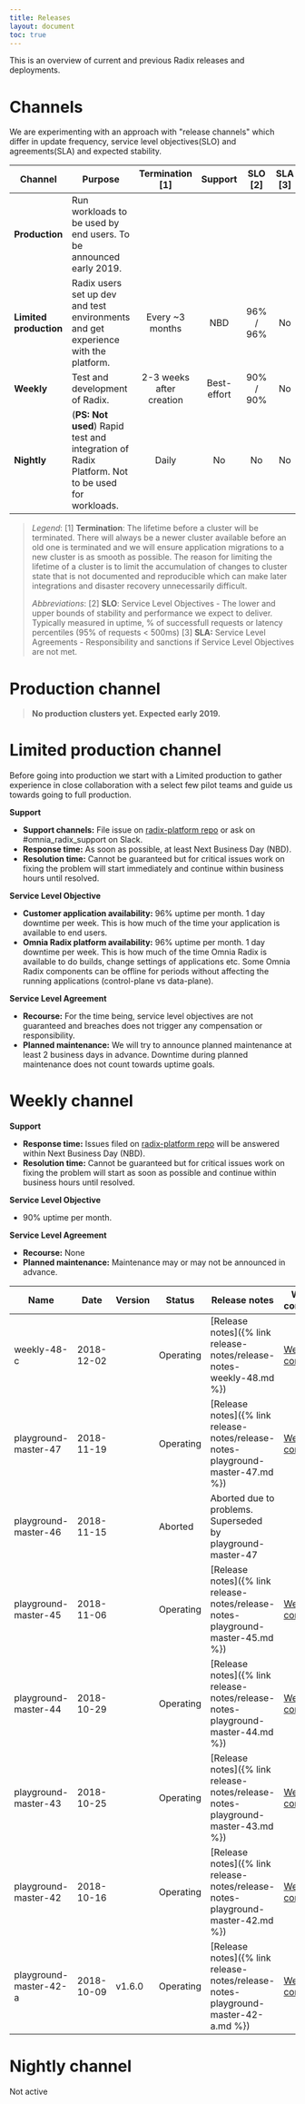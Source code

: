 ```yaml
---
title: Releases
layout: document
toc: true
---
```


This is an overview of current and previous Radix releases and deployments.

# Channels
We are experimenting with an approach with "release channels" which differ in update frequency, service level objectives(SLO) and agreements(SLA) and expected stability.

|    Channel     |                                           Purpose                                                  |        Termination [1]   |   Support    |     SLO [2]   |    SLA [3]    |
|----------------|----------------------------------------------------------------------------------------------------|:------------------------:|:------------:|:-------------:|:-------------:|
| **Production** | Run workloads to be used by end users.  To be announced early 2019.                                |                          |              |               |               |
| **Limited production** | Radix users set up dev and test environments and get experience with the platform.         |     Every ~3 months      |     NBD      |   96% / 96%   |      No       |
| **Weekly**     | Test and development of Radix.                                                                     | 2-3 weeks after creation | Best-effort  |   90% / 90%   |      No       |
| **Nightly**    | (**PS: Not used**) Rapid test and integration of Radix Platform. Not to be used for workloads.     |           Daily          |      No      |       No      |      No       |

> _Legend_:
> [1] **Termination**: The lifetime before a cluster will be terminated. There will always be a newer cluster available before an old one is terminated and we will ensure application migrations to a new cluster is as smooth as possible. The reason for limiting the lifetime of a cluster is to limit the accumulation of changes to cluster state that is not documented and reproducible which can make later integrations and disaster recovery unnecessarily difficult.
> 
> _Abbreviations_: 
> [2] **SLO**: Service Level Objectives - The lower and upper bounds of stability and performance we expect to deliver. Typically measured in uptime, % of successfull requests or latency percentiles (95% of requests < 500ms) 
> [3] **SLA:** Service Level Agreements - Responsibility and sanctions if Service Level Objectives are not met.

# Production channel

> **No production clusters yet. Expected early 2019.**

# Limited production channel

Before going into production we start with a Limited production to gather experience in close collaboration with a select few pilot teams and guide us towards going to full production.

**Support**
  * **Support channels:** File issue on [radix-platform repo](https://github.com/statoil/radix-platform/issues) or ask on #omnia_radix_support on Slack.
  * **Response time:** As soon as possible, at least Next Business Day (NBD).
  * **Resolution time:** Cannot be guaranteed but for critical issues work on fixing the problem will start immediately and continue within business hours until resolved.

**Service Level Objective**
  * **Customer application availability:** 96% uptime per month. 1 day downtime per week. This is how much of the time your application is available to end users.
  * **Omnia Radix platform availability:** 96% uptime per month. 1 day downtime per week. This is how much of the time Omnia Radix is available to do builds, change settings of applications etc. Some Omnia Radix components can be offline for periods without affecting the running applications (control-plane vs data-plane).

**Service Level Agreement**
  * **Recourse:** For the time being, service level objectives are not guaranteed and breaches does not trigger any compensation or responsibility.
  * **Planned maintenance:** We will try to announce planned maintenance at least 2 business days in advance. Downtime during planned maintenance does not count towards uptime goals.

# Weekly channel

**Support**
  * **Response time:** Issues filed on [radix-platform repo](https://github.com/statoil/radix-platform/issues) will be answered within Next Business Day (NBD).
  * **Resolution time:** Cannot be guaranteed but for critical issues work on fixing the problem will start as soon as possible and continue within business hours until resolved.

**Service Level Objective**
  * 90% uptime per month.
  
**Service Level Agreement**
  * **Recourse:** None
  * **Planned maintenance:** Maintenance may or may not be announced in advance.


|           Name         |    Date    | Version |   Status   |                               Release notes                               |            Web console              |
|------------------------|------------|---------|------------|---------------------------------------------------------------------------|-------------------------------------|
| weekly-48-c            | 2018-12-02 |         | Operating  | [Release notes]({% link release-notes/release-notes-weekly-48.md %}) | [Web console](https://web-radix-web-console-prod.weekly-48.dev.radix.equinor.com)   |
| playground-master-47   | 2018-11-19 |         | Operating  | [Release notes]({% link release-notes/release-notes-playground-master-47.md %}) | [Web console](https://web-radix-web-console-prod.playground-master-47.dev.radix.equinor.com)   |
| playground-master-46   | 2018-11-15 |         | Aborted    | Aborted due to problems. Superseded by playground-master-47               |     |
| playground-master-45   | 2018-11-06 |   | Operating  | [Release notes]({% link release-notes/release-notes-playground-master-45.md %}) | [Web console](https://web-radix-web-console-prod.playground-master-45.dev.radix.equinor.com)   |
| playground-master-44   | 2018-10-29 |   | Operating  | [Release notes]({% link release-notes/release-notes-playground-master-44.md %}) | [Web console](https://web-radix-web-console-prod.playground-master-44.dev.radix.equinor.com)   |
| playground-master-43   | 2018-10-25 |   | Operating  | [Release notes]({% link release-notes/release-notes-playground-master-43.md %}) | [Web console](https://web-radix-web-console-prod.playground-master-43.dev.radix.equinor.com)   |
| playground-master-42   | 2018-10-16 |   | Operating  | [Release notes]({% link release-notes/release-notes-playground-master-42.md %}) | [Web console](https://web-radix-web-console-prod.playground-master-42.dev.radix.equinor.com)   |
| playground-master-42-a | 2018-10-09 | v1.6.0  | Operating  | [Release notes]({% link release-notes/release-notes-playground-master-42-a.md %}) | [Web console](https://web-radix-web-console-prod.playground-master-41-a.dev.radix.equinor.com)                 |


# Nightly channel

Not active
